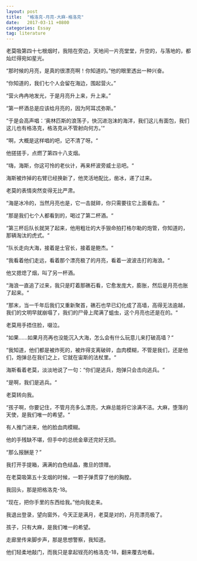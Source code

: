 ```yaml
---
layout: post
title:  "格洛克-月亮-大麻-格洛克"
date:   2017-03-11 +0800
categories: Essay
tag: literature
---
```


老莫吸第四十七根烟时，我陪在旁边，天地间一片亮堂堂，升空的，与落地的，都灿烂得宛如星光。

“那时候的月亮，是真的很漂亮啊！你知道的。”他的眼里透出一种兴奋。

“你知道的，我们七个人会留在海边，围起营火。”

“营火冉冉地发光，于是月亮升上来，升上来。”

“第一杯酒总是应该给月亮的，因为阿耳忒弥斯。”

“于是会高声唱：‘奥林匹斯的浪荡子，快沉进泡沫的海洋，我们这儿有面包，我们这儿也有格洛克，格洛克从不管射向何方。’“

“啊，大概是这样唱的吧，记不清了呀。“

他搓搓手，点燃了第四十八支烟。

“嗨，海斯，你这可怜的老伙计，再来杯波旁威士忌吧。“

海斯被炸掉的右臂已经换新了，他灵活地配比，凿冰，递了过来。

老莫的表情突然变得无比严肃。

“海是冰冷的，当然月亮也是，它一击就碎，你只需要往它上面看去。“

“那是我们七个人都看到的，喝过了第二杯酒。“

“第三杯后队长就哭了起来，他用粗壮的大手狠命拍打格尔勒的炮管，你知道的，那辆淘汰的虎式。“

“队长走向大海，接着是士官长，接着是鲍杰。“

“我看着他们走远，看着那个漂亮极了的月亮，看着一波波击打的海浪。“

他又摁熄了烟，叫了另一杯酒。

“海浪一直追了过来，我只是盯着那礁石看，它愈发庞大，膨胀，然后是月亮也胀了起来。“

“那末，当一千年后我们又重新聚首，礁石也早已幻化成了高墙，高得无法逾越，我们的文明早就崩塌了，我们的尸骨上爬满了蛆虫，这个月亮也还是在的。“

老莫用手捂住脸，啜泣。

“如果……如果月亮再也没能沉入大海，怎么会有什么玩意儿来打破高墙？“

“我知道，他们都是被炸死的，被炸得支离破碎，血肉模糊，不管是我们，还是他们，炮弹总在我们之上，它就在宙斯的法杖里。“

海斯看着老莫，淡淡地说了一句：“你们是逃兵，炮弹只会击向逃兵。“

“是啊，我们是逃兵。“

老莫转向我。

“孩子啊，你要记住，不管月亮多么漂亮，大麻总能将它涂满不洁。大麻，堕落的天使，是我们唯一的希望。“

有人推门进来，他的脸血肉模糊。

他的手残缺不堪，但手中的总统金章还完好无损。

“那么报酬是？”

我打开手提箱，满满的白色结晶，撒旦的馈赠。

在老莫吸第五十支烟的时候，一颗子弹贯穿了他的胸膛。

我回头，那是把格洛克-18。

“现在，把你手里的东西给我。”他向我走来。



我退出登录，望向窗外，今天正是满月，老莫是对的，月亮漂亮极了。

孩子，只有大麻，是我们唯一的希望。

走廊里传来脚步声，那是思想警察，我知道。

他们轻柔地敲门，而我只是拿起锃亮的格洛克-18，翻来覆去地看。
